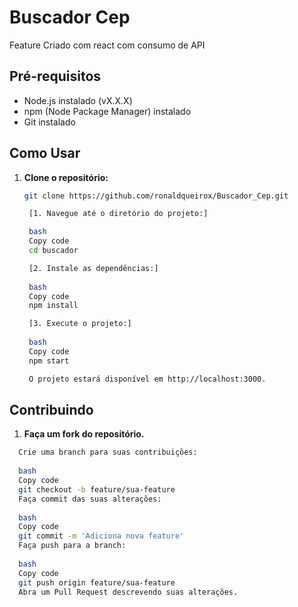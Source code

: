 # Buscador Cep

Feature Criado com react com consumo de API

## Pré-requisitos

- Node.js instalado (vX.X.X)
- npm (Node Package Manager) instalado
- Git instalado

## Como Usar

1. **Clone o repositório:**

   ```bash
   git clone https://github.com/ronaldqueirox/Buscador_Cep.git

    [1. Navegue até o diretório do projeto:]

    bash
    Copy code
    cd buscador
   
    [2. Instale as dependências:]
    
    bash
    Copy code
    npm install
   
    [3. Execute o projeto:]
    
    bash
    Copy code
    npm start
   
    O projeto estará disponível em http://localhost:3000.

## Contribuindo

1. **Faça um fork do repositório.**

  ```bash
    Crie uma branch para suas contribuições:
    
    bash
    Copy code
    git checkout -b feature/sua-feature
    Faça commit das suas alterações:
    
    bash
    Copy code
    git commit -m 'Adiciona nova feature'
    Faça push para a branch:
    
    bash
    Copy code
    git push origin feature/sua-feature
    Abra um Pull Request descrevendo suas alterações.
